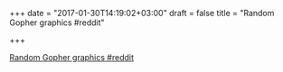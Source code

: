+++
date = "2017-01-30T14:19:02+03:00"
draft = false
title = "Random Gopher graphics  #reddit"

+++

<p><a href="https://t.co/4X0LzA1toe">Random Gopher graphics  #reddit</a></p>
